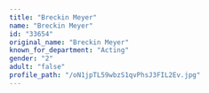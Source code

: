 ```yaml
---
title: "Breckin Meyer"
name: "Breckin Meyer"
id: "33654"
original_name: "Breckin Meyer"
known_for_department: "Acting"
gender: "2"
adult: "false"
profile_path: "/oN1jpTL59wbzS1qvPhsJ3FIL2Ev.jpg"
---
```

